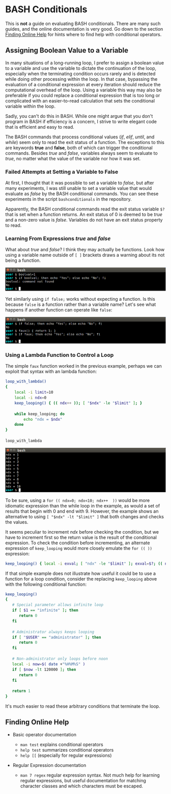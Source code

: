 # BASH Conditionals

This is **not** a guide on evaluating BASH conditionals.  There are many
such guides, and the online documentation is very good.  Go down to the
section [Finding Online Help](#finding-online-help)
for hints where to find help with conditional operators.

## Assigning Boolean Value to a Variable

In many situations of a long-running loop, I prefer to assign a boolean
value to a variable and use the variable to dictate the continuation of
the loop, especially when the terminating condition occurs rarely and is
detected while doing other processing within the loop.  In that case,
bypassing the evaluation of a conditional expression at every iteration
should reduce the computational overhead of the loop.  Using a variable
this way may also be preferable if you could replace a conditional
expression that is too long or complicated with an easier-to-read
calculation that sets the conditional variable within the loop.

Sadly, you can't do this in BASH.  While one might argue that you don't
program in BASH if efficiency is a concern, I strive to write elegant
code that is efficient and easy to read.

The BASH commands that process conditional values (*if*, *elif*,
*until*, and *while*) seem only to read the exit status of a function.
The exceptions to this are keywords **true** and **false**, both of
which can trigger the conditional commands.  Besides *true* and *false*,
variables always seem to evaluate to *true*, no matter what the value
of the variable nor how it was set.

### Failed Attempts at Setting a Variable to False

At first, I thought that it was possible to set a variable to *false*,
but after many experiments, I was still unable to set a variable value
that would evaluate as *false* by the BASH conditional commands.  You
can see these experiments in the script `bashconditionals` in the
repository.

Apparently, the BASH conditional commands read the exit status variable
`$?` that is set when a function returns.  An exit status of 0 is
deemed to be *true* and a non-zero value is *false*.  Variables do
not have an exit status property to read.

### Learning From Expressions *true* and *false*

What about *true* and *false*?  I think they may actually be
functions.  Look how using a variable name outside of `[ ]` brackets
draws a warning about its not being a function.

![failure to compute](bashconditionals1.png)

Yet similarly using `if false;` works without expecting a function.
Is this because `false` is a function rather than a variable name?
Let's see what happens if another function can operate like `false`:

![false functions](bashconditionals2.png)

### Using a Lambda Function to Control a Loop

The simple `faux` function worked in the previous example, perhaps we
can exploit that syntax with an lambda function:

~~~sh
loop_with_lambda()
{
    local -i limit=10
    local -i ndx=0
    keep_looping() { (( ndx++ )); [ "$ndx" -le "$limit" ]; }

    while keep_looping; do
        echo "ndx = $ndx"
    done
}

loop_with_lambda
~~~

![loop_with_lambda results](bashconditionals3.png)

To be sure, using a `for (( ndx=0; ndx<10; ndx++  ))` would be more
idiomatic expression than the while loop in the example, as would a
set of results that begin with 0 and end with 9.  However, the
example shows an alternative to using `[ "$ndx" -lt "$limit" ]` that
both changes and checks the values.

It seems peculiar to increment *ndx* before checking the condition,
but we have to increment first so the return value is the result of
the conditional expression.  To check the condition before incrementing,
an alternate expression of `keep_looping` would more closely emulate
the `for (( ))` expression:

~~~sh
keep_looping() { local -i exval; [ "ndx" -le "$limit" ]; exval=$?; (( ndx++ )) }
~~~

If that simple example does not illustrate how useful it could be to use
a function for a loop condition, consider the replacing `keep_looping`
above with the following conditional function:

~~~sh
keep_looping()
{
   # Special parameter allows infinite loop
   if [ $1 == "infinite" ]; then
      return 0
   fi

   # Administrator always keeps looping
   if [ "$USER" == "administrator" ]; then
      return 0
   fi

   # Non-administrator only loops before noon
   local -i now=$( date +"%H%M%S" )
   if [ $now -lt 120000 ]; then
      return 0
   fi

   return 1
}
~~~

It's much easier to read these arbitrary conditions that terminate
the loop.

## Finding Online Help

- Basic operator documentation
  - `man test` explains conditional operators
  - `help test` summarizes conditional operators
  - `help [[` (especially for regular expressions)

- Regular Expression documentation
  - `man 7 regex` regular expression syntax.  Not much help for
    learning regular expressions, but useful documentation for
    matching character classes and which characters must be escaped.

